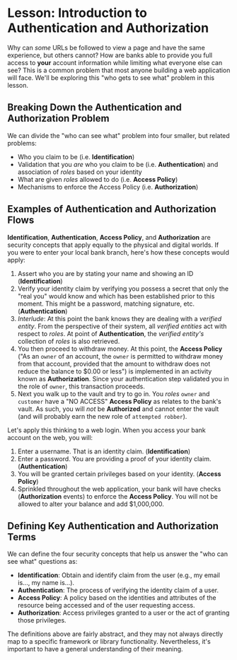 # Lesson: Introduction to Authentication and Authorization

Why can _some_ URLs be followed to view a page and have the same experience, but others cannot? How are banks able to provide you full access to **your** account information while limiting what everyone else can see? This is a common problem that most anyone building a web application will face. We'll be exploring this "who gets to see what" problem in this lesson.

## Breaking Down the Authentication and Authorization Problem

We can divide the "who can see what" problem into four smaller, but related problems:

- Who you claim to be (i.e. **Identification**)
- Validation that you _are_ who you claim to be (i.e. **Authentication**) and association of _roles_ based on your identity
- What are given _roles_ allowed to do (i.e. **Access Policy**)
- Mechanisms to enforce the Access Policy (i.e. **Authorization**)

## Examples of Authentication and Authorization Flows

**Identification**, **Authentication**, **Access Policy**, and **Authorization** are security concepts that apply equally to the physical and digital worlds. If you were to enter your local bank branch, here's how these concepts would apply:

1. Assert who you are by stating your name and showing an ID (**Identification**)
2. Verify your identity claim by verifying you possess a secret that only the "real you" would know and which has been established prior to this moment. This might be a password, matching signature, etc. (**Authentication**)
3. _Interlude_: At this point the bank knows they are dealing with a _verified entity_. From the perspective of their system, all _verified entities_ act with respect to _roles_. At point of **Authentication**, the _verified entity's_ collection of _roles_ is also retrieved.
4. You then proceed to withdraw money. At this point, the **Access Policy** ("As an `owner` of an account, the `owner` is permitted to withdraw money from that account, provided that the amount to withdraw does not reduce the balance to $0.00 or less") is implemented in an activity known as **Authorization**. Since your authentication step validated you in the role of `owner`, this transaction proceeds.
5. Next you walk up to the vault and try to go in. You _roles_ `owner` and `customer` have a "NO ACCESS" **Access Policy** as relates to the bank's vault. As such, you will _not_ be **Authorized** and cannot enter the vault (and will probably earn the new role of `attempted robber`).

Let's apply this thinking to a web login. When you access your bank account on the web, you will:

1. Enter a username. That is an identity claim. (**Identification**)
2. Enter a password. You are providing a proof of your identity claim. (**Authentication**)
3. You will be granted certain privileges based on your identity. (**Access Policy**)
4. Sprinkled throughout the web application, your bank will have checks (**Authorization** events) to enforce the **Access Policy**. You will not be allowed to alter your balance and add $1,000,000.

## Defining Key Authentication and Authorization Terms

We can define the four security concepts that help us answer the "who can see what" questions as:

- **Identification**: Obtain and identify claim from the user (e.g., my email is..., my name is...).
- **Authentication**: The process of verifying the identity claim of a user.
- **Access Policy**: A policy based on the identities and attributes of the resource being accessed and of the user requesting access.
- **Authorization**: Access privileges granted to a user or the act of granting those privileges.

The definitions above are fairly abstract, and they may not always directly map to a specific framework or library functionality. Nevertheless, it's important to have a general understanding of their meaning.
